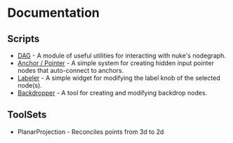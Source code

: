 # Documentation

## Scripts
- [DAG](/doc/dag.md) - A module of useful utilities for interacting with nuke's nodegraph.
- [Anchor / Pointer](/doc/anchor_pointer.md) - A simple system for creating hidden input pointer nodes that auto-connect to anchors.
- [Labeler](/doc/labeler.md) - A simple widget for modifying the label knob of the selected node(s). 
- [Backdropper](/doc/backdropper.md) - A tool for creating and modifying backdrop nodes.

## ToolSets
- PlanarProjection - Reconciles points from 3d to 2d
